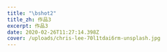 ```yaml
---
title: "\bshot2"
title_zh: 作品3
excerpt: 作品3
date: 2020-02-26T11:27:14.398Z
cover: /uploads/chris-lee-70l1tdai6rm-unsplash.jpg
---
```


